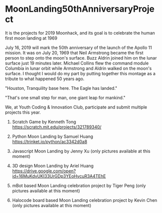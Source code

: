 # MoonLanding50thAnniversaryProject
It is the projects for 2019 Moonhack, and its goal is to celebrate the human first moon landing at 1969

July 16, 2019 will mark the 50th anniversary of the launch of the Apollo 11 mission. It was on July 20, 1969 that Neil Armstrong became the first person to step onto the moon's surface. Buzz Aldrin joined him on the lunar surface just 19 minutes later. Michael Collins flew the command module Columbia in lunar orbit while Armstrong and Aldrin walked on the moon's surface. I thought I would do my part by putting together this montage as a tribute to what happened 50 years ago.

"Houston, Tranquility base here. The Eagle has landed."

"That's one small step for man, one giant leap for mankind."

We, at Youth Coding & Innovation Club, participate and submit multiple projects this year.

1. Scratch Game              by   Kenneth Tong
https://scratch.mit.edu/projects/321789340/

2. Python Moon Landing       by   Samuel Huang
https://trinket.io/python/ac3342d0a8

3. Javascript Moon Landing   by   Jenny Xu
(only pictures available at this moment)

4. 3D design Moon Landing    by Ariel Huang   
https://drive.google.com/open?id=16MuKdvUKI33UrGDp3YEoHvcuR3A4TEhE

5. mBot based Moon Landing celebration project   by Tiger Peng
(only pictures available at this moment)

6. Halocode board based Moon Landing celebration project by Kevin Chen
(only pictures available at this moment)
